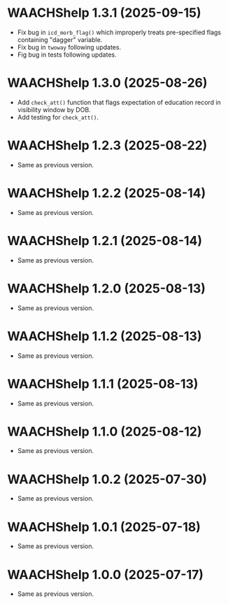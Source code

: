 <!-- NEWS.md is maintained by https://cynkra.github.io/fledge, do not edit -->

# WAACHShelp 1.3.1 (2025-09-15)

- Fix bug in `icd_morb_flag()` which improperly treats pre-specified flags containing "dagger" variable.
- Fix bug in `twoway` following updates. 
- Fig bug in tests following updates.


# WAACHShelp 1.3.0 (2025-08-26)

- Add `check_att()` function that flags expectation of education record in visibility window by DOB.
- Add testing for `check_att()`.


# WAACHShelp 1.2.3 (2025-08-22)

- Same as previous version.


# WAACHShelp 1.2.2 (2025-08-14)

- Same as previous version.


# WAACHShelp 1.2.1 (2025-08-14)

- Same as previous version.



# WAACHShelp 1.2.0 (2025-08-13)

- Same as previous version.


# WAACHShelp 1.1.2 (2025-08-13)

- Same as previous version.


# WAACHShelp 1.1.1 (2025-08-13)

- Same as previous version.


# WAACHShelp 1.1.0 (2025-08-12)

- Same as previous version.


# WAACHShelp 1.0.2 (2025-07-30)

- Same as previous version.


# WAACHShelp 1.0.1 (2025-07-18)

- Same as previous version.


# WAACHShelp 1.0.0 (2025-07-17)

- Same as previous version.


